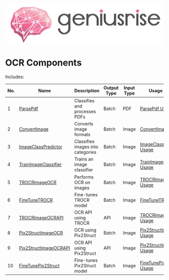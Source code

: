 ![banner](./assets/logo_with_text.png)

<!-- START doctoc generated TOC please keep comment here to allow auto update -->
<!-- DON'T EDIT THIS SECTION, INSTEAD RE-RUN doctoc TO UPDATE -->

# OCR Components

Includes:

| No. | Name                                                                  | Description                       | Output Type | Input Type | Usage Example                                               |
| --- | --------------------------------------------------------------------- | --------------------------------- | ----------- | ---------- | ----------------------------------------------------------- |
| 1   | [ParsePdf](geniusrise_bolts/parse_pdf.py)                             | Classifies and processes PDFs     | Batch       | PDF        | [ParsePdf Usage](#parsepdf-usage)                           |
| 2   | [ConvertImage](geniusrise_bolts/convert_image.py)                     | Converts image formats            | Batch       | Image      | [ConvertImage Usage](#convertimage-usage)                   |
| 3   | [ImageClassPredictor](geniusrise_bolts/image_class_predictor.py)      | Classifies images into categories | Batch       | Image      | [ImageClassPredictor Usage](#imageclasspredictor-usage)     |
| 4   | [TrainImageClassifier](geniusrise_bolts/train_image_classifier.py)    | Trains an image classifier        | Batch       | Image      | [TrainImageClassifier Usage](#trainimageclassifier-usage)   |
| 5   | [TROCRImageOCR](geniusrise_bolts/trocr_image_ocr.py)                  | Performs OCR on images            | Batch       | Image      | [TROCRImageOCR Usage](#trocrimageocr-usage)                 |
| 6   | [FineTuneTROCR](geniusrise_bolts/fine_tune_trocr.py)                  | Fine-tunes TROCR model            | Batch       | Image      | [FineTuneTROCR Usage](#fine_tune_trocr-usage)               |
| 7   | [TROCRImageOCRAPI](geniusrise_bolts/trocr_image_ocr_api.py)           | OCR API using TROCR               | API         | Image      | [TROCRImageOCRAPI Usage](#trocrimageocrapi-usage)           |
| 8   | [Pix2StructImageOCR](geniusrise_bolts/pix2struct_image_ocr.py)        | OCR using Pix2Struct              | Batch       | Image      | [Pix2StructImageOCR Usage](#pix2structimageocr-usage)       |
| 9   | [Pix2StructImageOCRAPI](geniusrise_bolts/pix2struct_image_ocr_api.py) | OCR API using Pix2Struct          | API         | Image      | [Pix2StructImageOCRAPI Usage](#pix2structimageocrapi-usage) |
| 10  | [FineTunePix2Struct](geniusrise_bolts/fine_tune_pix2struct.py)        | Fine-tunes Pix2Struct model       | Batch       | Image      | [FineTunePix2Struct Usage](#fine_tune_pix2struct-usage)     |
